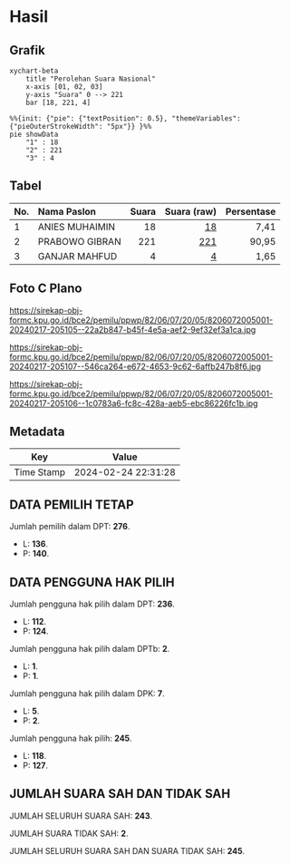 # Hasil

## Grafik

```mermaid
xychart-beta
    title "Perolehan Suara Nasional"
    x-axis [01, 02, 03]
    y-axis "Suara" 0 --> 221
    bar [18, 221, 4]
```

```mermaid
%%{init: {"pie": {"textPosition": 0.5}, "themeVariables": {"pieOuterStrokeWidth": "5px"}} }%%
pie showData
    "1" : 18
    "2" : 221
    "3" : 4
```

## Tabel

| No. | Nama Paslon    | Suara | Suara (raw) | Persentase |
|:--- |:-------------- | -----:| -----------:| ----------:|
| 1   | ANIES MUHAIMIN | 18    | [18][p-1]   | 7,41       |
| 2   | PRABOWO GIBRAN | 221   | [221][p-2]  | 90,95      |
| 3   | GANJAR MAHFUD  | 4     | [4][p-3]    | 1,65       |


[p-1]: https://github.com/gigit-pemilu/pemilu-2024/blob/main/pilpres/hitung-suara/sub/82-maluku-utara/sub/06-halmahera-timur/sub/07-wasile-timur/sub/2005-tutuling-jaya/sub/001-tps/sub/paslon-1.txt
[p-2]: https://github.com/gigit-pemilu/pemilu-2024/blob/main/pilpres/hitung-suara/sub/82-maluku-utara/sub/06-halmahera-timur/sub/07-wasile-timur/sub/2005-tutuling-jaya/sub/001-tps/sub/paslon-2.txt
[p-3]: https://github.com/gigit-pemilu/pemilu-2024/blob/main/pilpres/hitung-suara/sub/82-maluku-utara/sub/06-halmahera-timur/sub/07-wasile-timur/sub/2005-tutuling-jaya/sub/001-tps/sub/paslon-3.txt

## Foto C Plano

https://sirekap-obj-formc.kpu.go.id/bce2/pemilu/ppwp/82/06/07/20/05/8206072005001-20240217-205105--22a2b847-b45f-4e5a-aef2-9ef32ef3a1ca.jpg

https://sirekap-obj-formc.kpu.go.id/bce2/pemilu/ppwp/82/06/07/20/05/8206072005001-20240217-205107--546ca264-e672-4653-9c62-6affb247b8f6.jpg

https://sirekap-obj-formc.kpu.go.id/bce2/pemilu/ppwp/82/06/07/20/05/8206072005001-20240217-205106--1c0783a6-fc8c-428a-aeb5-ebc86226fc1b.jpg


## Metadata

| Key        | Value               |
| ---------- | ------------------- |
| Time Stamp | 2024-02-24 22:31:28 |


## DATA PEMILIH TETAP

Jumlah pemilih dalam DPT: **276**.
 * L: **136**.
 * P: **140**.

## DATA PENGGUNA HAK PILIH

Jumlah pengguna hak pilih dalam DPT: **236**.
 * L: **112**.
 * P: **124**.

Jumlah pengguna hak pilih dalam DPTb: **2**.
 * L: **1**.
 * P: **1**.

Jumlah pengguna hak pilih dalam DPK: **7**.
 * L: **5**.
 * P: **2**.

Jumlah pengguna hak pilih: **245**.
 * L: **118**.
 * P: **127**.

## JUMLAH SUARA SAH DAN TIDAK SAH

JUMLAH SELURUH SUARA SAH: **243**.

JUMLAH SUARA TIDAK SAH: **2**.

JUMLAH SELURUH SUARA SAH DAN SUARA TIDAK SAH: **245**.


